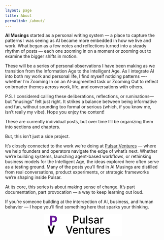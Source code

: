 ```yaml
---
layout: page
title: About
permalink: /about/
---
```


<!-- <p>{{ site.description | escape }}</p> -->

**AI Musings** started as a personal writing system — a place to capture the patterns I was seeing as AI became more embedded in how we live and work. What began as a few notes and reflections turned into a steady rhythm of posts — each one zooming in on a moment or zooming out to examine the bigger shifts in motion.

These will be a series of personal observations I have been making as we transition from the Information Age to the Intelligent Age. As I integrate AI into both my work and personal life, I find myself noticing patterns —- whether I’m Zooming In on an AI-augmented task or Zooming Out to reflect on broader themes across work, life, and conversations with others.

P.S. I considered calling these deliberations, reflections, or ruminations—but “musings” felt just right. It strikes a balance between being informative and fun, without sounding too formal or serious (which, if you know me, isn’t really my vibe). Hope you enjoy the content!

These are currently individual posts, but over time I’ll be organizing them into sections and chapters.

But, this isn’t just a side project.

It’s closely connected to the work we're doing at [Pulsar Ventures](https://pulsarventures.io) — where we help founders and operators navigate the edge of what’s next. Whether we’re building systems, launching agent-based workflows, or rethinking business models for the Intelligent Age, the ideas explored here often serve as a testing ground. Many of the posts you’ll find in AI Musings are distilled from real conversations, product experiments, or strategic frameworks we’re shaping inside Pulsar.

At its core, this series is about making sense of change. It’s part documentation, part provocation — a way to keep learning out loud.

If you’re someone building at the intersection of AI, business, and human behavior — I hope you’ll find something here that sparks your thinking.

<img src="/assets/img/pv_logo_black_mid.png" alt="PVLogo" style="width: 50%; display: block; margin: 0 auto;">